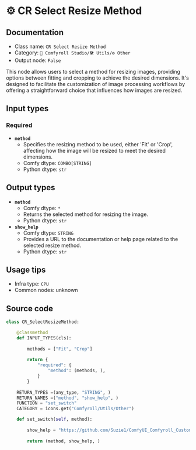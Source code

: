 # ⚙️ CR Select Resize Method
## Documentation
- Class name: `CR Select Resize Method`
- Category: `🧩 Comfyroll Studio/🛠️ Utils/⚙️ Other`
- Output node: `False`

This node allows users to select a method for resizing images, providing options between fitting and cropping to achieve the desired dimensions. It's designed to facilitate the customization of image processing workflows by offering a straightforward choice that influences how images are resized.
## Input types
### Required
- **`method`**
    - Specifies the resizing method to be used, either 'Fit' or 'Crop', affecting how the image will be resized to meet the desired dimensions.
    - Comfy dtype: `COMBO[STRING]`
    - Python dtype: `str`
## Output types
- **`method`**
    - Comfy dtype: `*`
    - Returns the selected method for resizing the image.
    - Python dtype: `str`
- **`show_help`**
    - Comfy dtype: `STRING`
    - Provides a URL to the documentation or help page related to the selected resize method.
    - Python dtype: `str`
## Usage tips
- Infra type: `CPU`
- Common nodes: unknown


## Source code
```python
class CR_SelectResizeMethod:

    @classmethod
    def INPUT_TYPES(cls):
    
        methods = ["Fit", "Crop"]
        
        return {
            "required": {
                "method": (methods, ),
            }
        }
    
    RETURN_TYPES =(any_type, "STRING", )
    RETURN_NAMES =("method", "show_help", )
    FUNCTION = "set_switch"    
    CATEGORY = icons.get("Comfyroll/Utils/Other")

    def set_switch(self, method):
    
        show_help = "https://github.com/Suzie1/ComfyUI_Comfyroll_CustomNodes/wiki/Other-Nodes#cr-select-resize-method"    
      
        return (method, show_help, )

```
